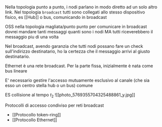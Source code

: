 Nella topologia punto a punto, i nodi parlano in modo diretto ad un solo altro link.
Nel topologia `broadcast` tutti sono collegati allo stesso dispositivo fisico, es [[Hub]] o bus, comunicando in broadcast

OSS nella topologia magliata/punto punto per comunicare in broadcast dovrei mandare tanti messaggi quanti sono i nodi MA tutti riceverebbero il messaggio piu di una volta

Nel broadcast, avendo garanzia che tutti nodi possano fare un check sull'indirizzo destinatario, ho la certezza che il messaggio arrivi al giusto destinatario.

Ethernet è una rete broadcast.
Per la parte fissa, inizialmente è nata come bus lineare

E' necessario gestire l'accesso mutuamente esclusivo al canale (che sia esso un centro stella hub o un bus) comune

ES collisione al tempo $t_2$
![[photo_5769355704325488861_y.jpg]]

Protocolli di accesso condiviso per reti broadcast
- [[Protocollo token-ring]]
- [[Protocollo Ethernet]]